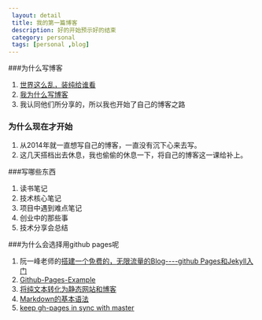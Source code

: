 ```yaml
---
 layout: detail
 title: 我的第一篇博客
 description: 好的开始预示好的结束
 category: personal
 tags: [personal ,blog]
---
```


###为什么写博客

 1. [世界这么乱，装纯给谁看](https://github.com/beiyuu/Github-Pages-Example/blob/master/_posts/blog/2011-12-18-why-blog.md)
 2. [我为什么写博客](http://www.cnblogs.com/bangerlee/archive/2011/09/11/2173632.html)
 3. 我认同他们所分享的，所以我也开始了自己的博客之路

### 为什么现在才开始
 1. 从2014年就一直想写自己的博客，一直没有沉下心来去写。
 2. 这几天搭档出去休息，我也偷偷的休息一下，将自己的博客这一课给补上。

###写哪些东西
 1. 读书笔记
 2. 技术核心笔记
 3. 项目中遇到难点笔记
 4. 创业中的那些事
 5. 技术分享会总结

###为什么会选择用github pages呢
 1. 阮一峰老师的[搭建一个免费的，无限流量的Blog----github Pages和Jekyll入门](http://www.ruanyifeng.com/blog/2012/08/blogging_with_jekyll.html)
 2. [Github-Pages-Example](https://github.com/beiyuu/Github-Pages-Example/blob/master/_posts/blog/2011-12-18-why-blog.md)
 3. [将纯文本转化为静态网站和博客](http://jekyll.bootcss.com/)
 4. [Markdown的基本语法](http://www.appinn.com/markdown/#link)
 5. [keep gh-pages in sync with master]( http://lea.verou.me/2011/10/easily-keep-gh-pages-in-sync-with-master/)





